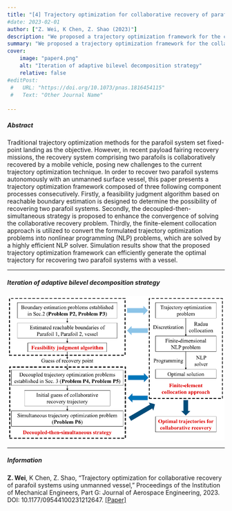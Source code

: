 ```yaml
---
title: "[4] Trajectory optimization for collaborative recovery of parafoil systems using unmanned vessel" 
#date: 2023-02-01
author: ["Z. Wei, K Chen, Z. Shao (2023)"]
description: "We proposed a trajectory optimization framework for the collaborative recovery of two parafoil systems using an unmanned vessel." 
summary: "We proposed a trajectory optimization framework for the collaborative recovery of two parafoil systems using an unmanned vessel." 
cover:
    image: "paper4.png"
    alt: "Iteration of adaptive bilevel decomposition strategy"
    relative: false
#editPost:
 #   URL: "https://doi.org/10.1073/pnas.1816454115"
 #   Text: "Other Journal Name"

---
```


##### Abstract

Traditional trajectory optimization methods for the parafoil system set fixed-point landing as the objective. However, in recent payload fairing recovery missions, the recovery system comprising two parafoils is collaboratively recovered by a mobile vehicle, posing new challenges to the current trajectory optimization technique. In order to recover two parafoil systems autonomously with an unmanned surface vessel, this paper presents a trajectory optimization framework composed of three following component processes consecutively. Firstly, a feasibility judgment algorithm based on reachable boundary estimation is designed to determine the possibility of recovering two parafoil systems. Secondly, the decoupled-then-simultaneous strategy is proposed to enhance the convergence of solving the collaborative recovery problem. Thirdly, the finite-element collocation approach is utilized to convert the formulated trajectory optimization problems into nonlinear programming (NLP) problems, which are solved by a highly efficient NLP solver. Simulation results show that the proposed trajectory optimization framework can efficiently generate the optimal trajectory for recovering two parafoil systems with a vessel.

---

##### Iteration of adaptive bilevel decomposition strategy

![](paper4.png)


---
##### Information
**Z. Wei**, K Chen, Z. Shao, “Trajectory optimization for collaborative recovery of parafoil systems using unmanned vessel,” Proceedings of the Institution of Mechanical Engineers, Part G: Journal of Aerospace Engineering, 2023. DOI: 10.1177/09544100231212647. [[Paper]](https://journals.sagepub.com/doi/10.1177/09544100231212647)


<!-- 



```BibTeX
@article{AAYY,
author = {Author 1 and Author 2},
doi = {paper_doi},
journal = {Journal},
number = {Issue},
pages = {XXX--YYY},
title ={Title},
volume = {Volume},
year = {Year}}
```

---

##### Related material

+ [Presentation slides](presentation2.pdf)
 -->
